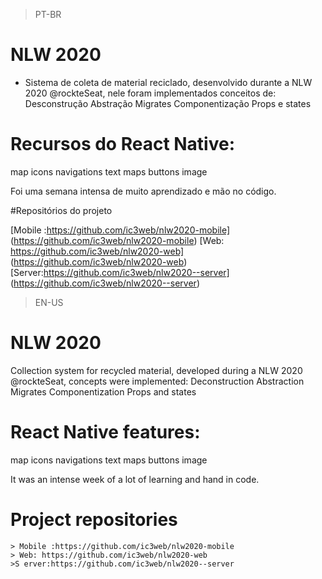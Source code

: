 >PT-BR

# NLW 2020
- Sistema de coleta de material reciclado, desenvolvido durante a NLW 2020 @rockteSeat, nele foram implementados conceitos de:
Desconstrução
Abstração
Migrates
Componentização
Props e states
# Recursos do React Native:
map
icons
navigations
text
maps
buttons
image

Foi uma semana intensa de muito aprendizado e mão no código.

#Repositórios do projeto

[Mobile :https://github.com/ic3web/nlw2020-mobile] (https://github.com/ic3web/nlw2020-mobile)
[Web: https://github.com/ic3web/nlw2020-web] (https://github.com/ic3web/nlw2020-web)
[Server:https://github.com/ic3web/nlw2020--server] (https://github.com/ic3web/nlw2020--server)


>EN-US

# NLW 2020
Collection system for recycled material, developed during a NLW 2020 @rockteSeat, concepts were implemented:
Deconstruction
Abstraction
Migrates
Componentization
Props and states

# React Native features:
map
icons
navigations
text
maps
buttons
image

It was an intense week of a lot of learning and hand in code.


# Project repositories

	> Mobile :https://github.com/ic3web/nlw2020-mobile
	> Web: https://github.com/ic3web/nlw2020-web
	>S erver:https://github.com/ic3web/nlw2020--server
